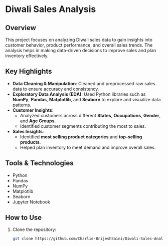 # Diwali Sales Analysis

## Overview
This project focuses on analyzing Diwali sales data to gain insights into customer behavior, product performance, and overall sales trends. The analysis helps in making data-driven decisions to improve sales and plan inventory effectively.

## Key Highlights
- **Data Cleaning & Manipulation**: Cleaned and preprocessed raw sales data to ensure accuracy and consistency.
- **Exploratory Data Analysis (EDA)**: Used Python libraries such as **NumPy**, **Pandas**, **Matplotlib**, and **Seaborn** to explore and visualize data patterns.
- **Customer Insights**:
  - Analyzed customers across different **States**, **Occupations**, **Gender**, and **Age Groups**.
  - Identified customer segments contributing the most to sales.
- **Sales Insights**:
  - Identified **most selling product categories** and **top-selling products**.
  - Helped plan inventory to meet demand and improve overall sales.

## Tools & Technologies
- Python
- Pandas
- NumPy
- Matplotlib
- Seaborn
- Jupyter Notebook

## How to Use
1. Clone the repository:
   ```bash
   git clone https://github.com/Charlie-BrijeshSaini/Diwali-Sales-Analysis.git
